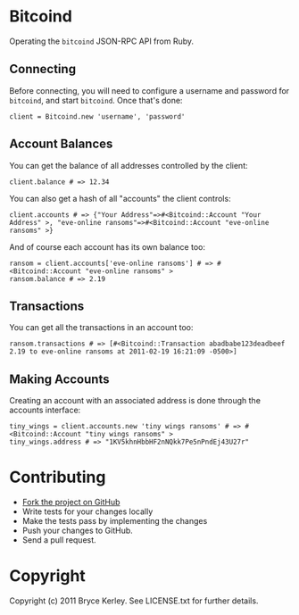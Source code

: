 # Bitcoind

Operating the `bitcoind` JSON-RPC API from Ruby.

## Connecting

Before connecting, you will need to configure a username and password for `bitcoind`, and start
`bitcoind`. Once that's done:

    client = Bitcoind.new 'username', 'password'

## Account Balances

You can get the balance of all addresses controlled by the client:

    client.balance # => 12.34

You can also get a hash of all "accounts" the client controls:

    client.accounts # => {"Your Address"=>#<Bitcoind::Account "Your Address" >, "eve-online ransoms"=>#<Bitcoind::Account "eve-online ransoms" >}

And of course each account has its own balance too:

    ransom = client.accounts['eve-online ransoms'] # => #<Bitcoind::Account "eve-online ransoms" >
    ransom.balance # => 2.19

## Transactions

You can get all the transactions in an account too:

    ransom.transactions # => [#<Bitcoind::Transaction abadbabe123deadbeef 2.19 to eve-online ransoms at 2011-02-19 16:21:09 -0500>]

## Making Accounts

Creating an account with an associated address is done through the accounts interface:

    tiny_wings = client.accounts.new 'tiny wings ransoms' # => #<Bitcoind::Account "tiny wings ransoms" >
    tiny_wings.address # => "1KV5khnHbbHF2nNQkk7Pe5nPndEj43U27r"

# Contributing

* [Fork the project on GitHub](https://github.com/bkerley/bitcoind)
* Write tests for your changes locally
* Make the tests pass by implementing the changes
* Push your changes to GitHub.
* Send a pull request.

# Copyright

Copyright (c) 2011 Bryce Kerley. See LICENSE.txt for further details.
